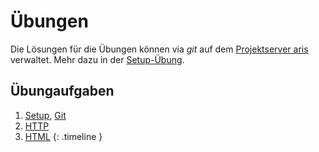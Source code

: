 # Übungen

Die Lösungen für die Übungen können via *git* auf dem [Projektserver aris](http://admin.htw-webtech.com)
verwaltet. Mehr dazu in der [Setup-Übung](exercises/setup.html).


## Übungaufgaben

1. [Setup](exercises/01-setup.html), [Git](exercises/02-git.html)
1. [HTTP](exercises/03-http.html)
1. [HTML](exercises/04-html.html)
{: .timeline }
